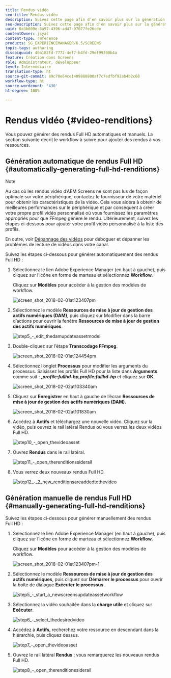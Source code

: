 ```yaml
---
title: Rendus vidéo
seo-title: Rendus vidéo
description: Suivez cette page afin d’en savoir plus sur la génération des rendus Full HD pour votre projet Screens.
seo-description: Suivez cette page afin d’en savoir plus sur la génération des rendus Full HD pour votre projet Screens.
uuid: 0a3b009e-8a97-4396-ad47-97077fe26cde
contentOwner: jsyal
content-type: reference
products: SG_EXPERIENCEMANAGER/6.5/SCREENS
topic-tags: authoring
discoiquuid: 40a182fd-7772-4ef7-b4fd-29ef99390b4a
feature: Création dans Screens
role: Administrateur, développeur
level: Intermédiaire
translation-type: ht
source-git-commit: 89c70e64ce1409888800af7c7edfbf92ab4b2c68
workflow-type: ht
source-wordcount: '430'
ht-degree: 100%

---
```



# Rendus vidéo {#video-renditions}

Vous pouvez générer des rendus Full HD automatiques et manuels. La section suivante décrit le workflow à suivre pour ajouter des rendus à vos ressources.

## Génération automatique de rendus Full HD {#automatically-generating-full-hd-renditions}

>[!NOTE]
>
>Au cas où les rendus vidéo d’AEM Screens ne sont pas lus de façon optimale sur votre périphérique, contactez le fournisseur de votre matériel pour obtenir les caractéristiques de la vidéo. Cela vous aidera à obtenir de meilleures performances sur le périphérique et par conséquent à créer votre propre profil vidéo personnalisé où vous fournissez les paramètres appropriés pour que FFmpeg génère le rendu. Ultérieurement, suivez les étapes ci-dessous pour ajouter votre profil vidéo personnalisé à la liste des profils.
>
>En outre, voir [Dépannage des vidéos](troubleshoot-videos.md) pour déboguer et dépanner les problèmes de lecture de vidéos dans votre canal.

Suivez les étapes ci-dessous pour générer automatiquement des rendus Full HD :

1. Sélectionnez le lien Adobe Experience Manager (en haut à gauche), puis cliquez sur l’icône en forme de marteau et sélectionnez **Workflow**.

   Cliquez sur **Modèles** pour accéder à la gestion des modèles de workflow.

   ![screen_shot_2018-02-01at123407pm](assets/screen_shot_2018-02-01at123407pm.png)

1. Sélectionnez le modèle **Ressources de mise à jour de gestion des actifs numériques (DAM)**, puis cliquez sur Modifier dans la barre d’actions pour ouvrir la fenêtre **Ressources de mise à jour de gestion des actifs numériques**.

   ![step5_-_edit_thedamupdateassetmodel](assets/step5_-_edit_thedamupdateassetmodel.png)

1. Double-cliquez sur l’étape **Transcodage FFmpeg**.

   ![screen_shot_2018-02-01at124454pm](assets/screen_shot_2018-02-01at124454pm.png)

1. Sélectionnez l’onglet **Processus** pour modifier les arguments du processus. Saisissez les profils Full HD pour la liste dans **Arguments** comme suit : ***,profile:fullhd-bp,profile:fullhd-hp*** et cliquez sur **OK**.

   ![screen_shot_2018-02-02at103340am](assets/screen_shot_2018-02-02at103340am.png)

1. Cliquez sur **Enregistrer** en haut à gauche de l’écran **Ressources de mise à jour de gestion des actifs numériques (DAM)**.

   ![screen_shot_2018-02-02at101830am](assets/screen_shot_2018-02-02at101830am.png)

1. Accédez à **Actifs** et téléchargez une nouvelle vidéo. Cliquez sur la vidéo, puis ouvrez le rail latéral Rendus où vous verrez les deux vidéos Full HD.

   ![step10_-_open_thevideoasset](assets/step10_-_open_thevideoasset.png)

1. Ouvrez **Rendus** dans le rail latéral.

   ![step11_-_open_therenditionssiderail](assets/step11_-_open_therenditionssiderail.png)

1. Vous verrez deux nouveaux rendus Full HD.

   ![step12_-_2_new_renditionsareaddedtothevideo](assets/step12_-_2_new_renditionsareaddedtothevideo.png)

## Génération manuelle de rendus Full HD {#manually-generating-full-hd-renditions}

Suivez les étapes ci-dessous pour générer manuellement des rendus Full HD :

1. Sélectionnez le lien Adobe Experience Manager (en haut à gauche), puis cliquez sur l’icône en forme de marteau et sélectionnez **Workflow**.

   Cliquez sur **Modèles** pour accéder à la gestion des modèles de workflow.

   ![screen_shot_2018-02-01at123407pm-1](assets/screen_shot_2018-02-01at123407pm-1.png)

1. Sélectionnez le modèle **Ressources de mise à jour de gestion des actifs numériques**, puis cliquez sur **Démarrer le processus** pour ouvrir la boîte de dialogue **Exécuter le processus**.

   ![step5_-_start_a_newscreensupdateassetworkflow](assets/step5_-_start_a_newscreensupdateassetworkflow.png)

1. Sélectionnez la vidéo souhaitée dans la **charge utile** et cliquez sur **Exécuter**.

   ![step6_-_select_thedesiredvideo](assets/step6_-_select_thedesiredvideo.png)

1. Accédez à **Actifs**, recherchez votre ressource en descendant dans la hiérarchie, puis cliquez dessus.

   ![step7_-_open_thevideoasset](assets/step7_-_open_thevideoasset.png)

1. Ouvrez le rail latéral **Rendus** ; vous remarquerez les nouveaux rendus Full HD.

   ![step8_-_open_therenditionssiderail](assets/step8_-_open_therenditionssiderail.png)

